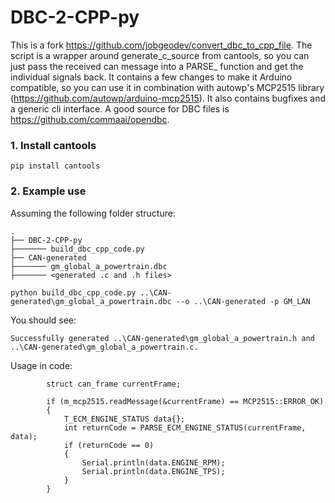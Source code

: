 # DBC-2-CPP-py
This is a fork https://github.com/jobgeodev/convert_dbc_to_cpp_file. The script is a wrapper around generate_c_source from cantools, so you can just pass the received can message into a PARSE_ function and get the individual signals back.
It contains a few changes to make it Arduino compatible, so you can use it in combination with autowp's MCP2515 library (https://github.com/autowp/arduino-mcp2515).
It also contains bugfixes and a generic cli interface. A good source for DBC files is https://github.com/commaai/opendbc.


### 1.  Install cantools
```
pip install cantools
```

### 2.  Example use

Assuming the following folder structure:

```
.
├── DBC-2-CPP-py
├─────── build_dbc_cpp_code.py
├── CAN-generated                    
├─────── gm_global_a_powertrain.dbc
├─────── <generated .c and .h files>
```

```
python build_dbc_cpp_code.py ..\CAN-generated\gm_global_a_powertrain.dbc --o ..\CAN-generated -p GM_LAN

```

You should see:
```
Successfully generated ..\CAN-generated\gm_global_a_powertrain.h and ..\CAN-generated\gm_global_a_powertrain.c.
```

Usage in code:
```
        struct can_frame currentFrame;

        if (m_mcp2515.readMessage(&currentFrame) == MCP2515::ERROR_OK)
        {
            T_ECM_ENGINE_STATUS data{};
            int returnCode = PARSE_ECM_ENGINE_STATUS(currentFrame, data);
            if (returnCode == 0)
            {            
                Serial.println(data.ENGINE_RPM);
                Serial.println(data.ENGINE_TPS);
            }
        }
```
